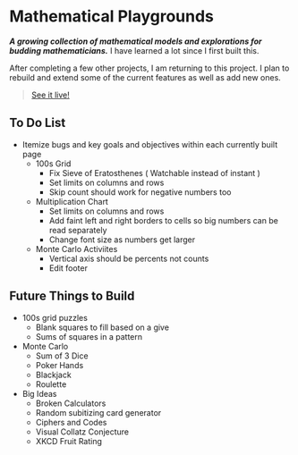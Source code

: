 # Mathematical Playgrounds

**_A growing collection of mathematical models and explorations for budding mathematicians._** I have learned a lot since I first built this. 

After completing a few other projects, I am returning to this project. I plan to rebuild and extend some of the current features as well as add new ones.

> [See it live!](http://play.mathfireworks.com/)

## To Do List

- Itemize bugs and key goals and objectives within each currently built page
  - 100s Grid
    - Fix Sieve of Eratosthenes ( Watchable instead of instant )
    - Set limits on columns and rows
    - Skip count should work for negative numbers too
  - Multiplication Chart
    - Set limits on columns and rows
    - Add faint left and right borders to cells so big numbers can be read separately
    - Change font size as numbers get larger
  - Monte Carlo Activiites
    - Vertical axis should be percents not counts
    - Edit footer

## Future Things to Build

- 100s grid puzzles
  - Blank squares to fill based on a give
  - Sums of squares in a pattern
- Monte Carlo
  - Sum of 3 Dice
  - Poker Hands
  - Blackjack
  - Roulette
- Big Ideas
  - Broken Calculators
  - Random subitizing card generator
  - Ciphers and Codes
  - Visual Collatz Conjecture
  - XKCD Fruit Rating